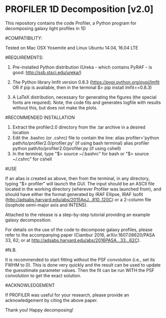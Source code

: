 # PROFILER 1D Decomposition [v2.0]

This repository contains the code Profiler, a Python program for decomposing galaxy light profiles in 1D

#COMPATIBILITY:

Tested on Mac OSX Yosemite and Linux Ubuntu 14.04, 16.04 LTE

#REQUIREMENTS:

1. Pre-installed Python distribution (Ureka - which contains PyRAF - is good: http://ssb.stsci.edu/ureka/)

2. The Python library lmfit version 0.8.3 (https://pypi.python.org/pypi/lmfit OR if pip is available, then in the terminal $> pip install lmfit==0.8.3)

3. A LaTeX distribution, necessary for generating the figures (the special fonts are required). Note, the code fits and generates logfile with results without this, but does not make the plots.

#RECOMMENDED INSTALLATION

1. Extract the profiler2.0 directory from the .tar archive in a desired location
2. Edit the .bashrc (or .cshrc) file to contain the line:
  alias profiler='python path/to/profiler2.0/profiler.py' (if using bash terminal)
  alias profiler python path/to/profiler2.0/profiler.py   (if using cshell)
3. In the terminal, type "$> source ~/.bashrc" for bash or "$> source ~/.cshrc" for cshell

#USE

If an alias is created as above, then from the terminal, in any directory, typing "$> profiler" will launch the GUI. The input should be an ASCII file located in the working directory (wherever Profiler was launched from), and should have either the format generated by IRAF Ellipse, IRAF Isofit (http://adsabs.harvard.edu/abs/2015ApJ...810..120C) or a 2-column file (isophote semi-major axis and INTENS).

Attached to the release is a step-by-step tutorial providing an example galaxy decomposition.

For details on the use of the code to decompose galaxy profiles, please refer to the accompanying paper (Ciambur 2016, arXiv:1607.08620/PASA 33, 62;  or at http://adsabs.harvard.edu/abs/2016PASA...33...62C).

#N.B. 

It is recommended to start fitting without the PSF convolution (i.e., set its FWHM to 0). This is done very quickly and the result can be used to update the guesstimate parameter values. Then the fit can be run WITH the PSF convolution to get the exact solution.

#ACKNOWLEDGEMENT

If PROFILER was useful for your research, please provide an acknowledgement by citing the above paper.

Thank you! Happy decomposing!
